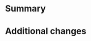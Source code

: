 # Summary
<!-- Summary of pull request purpose and main changes -->

# Additional changes
<!-- Refactoring or other changes not directly related to the main purpose of the pull request -->